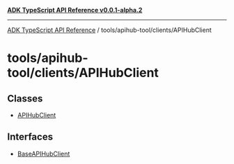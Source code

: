 [**ADK TypeScript API Reference v0.0.1-alpha.2**](../../../../README.md)

***

[ADK TypeScript API Reference](../../../../modules.md) / tools/apihub-tool/clients/APIHubClient

# tools/apihub-tool/clients/APIHubClient

## Classes

- [APIHubClient](classes/APIHubClient.md)

## Interfaces

- [BaseAPIHubClient](interfaces/BaseAPIHubClient.md)

